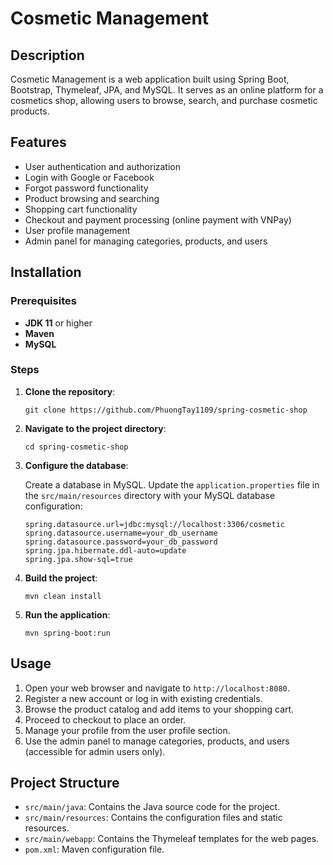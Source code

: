 <!DOCTYPE html>
<html lang="en">
<head>
    <meta charset="UTF-8">
    <meta name="viewport" content="width=device-width, initial-scale=1.0">
</head>
<body>
    <h1>Cosmetic Management</h1>
    <h2>Description</h2>
    <p>
        Cosmetic Management is a web application built using Spring Boot, Bootstrap, Thymeleaf, JPA, and MySQL. It serves as an online platform for a cosmetics shop, allowing users to browse, search, and purchase cosmetic products.
    </p>    
    <h2>Features</h2>
    <ul>
        <li>User authentication and authorization</li>
        <li>Login with Google or Facebook</li>
        <li>Forgot password functionality</li>
        <li>Product browsing and searching</li>
        <li>Shopping cart functionality</li>
        <li>Checkout and payment processing (online payment with VNPay)</li>
        <li>User profile management</li>
        <li>Admin panel for managing categories, products, and users</li>
    </ul>
    <h2>Installation</h2>
    <h3>Prerequisites</h3>
    <ul>
        <li><strong>JDK 11</strong> or higher</li>
        <li><strong>Maven</strong></li>
        <li><strong>MySQL</strong></li>
    </ul>    
    <h3>Steps</h3>
    <ol>
        <li><strong>Clone the repository</strong>:
            <pre><code>git clone https://github.com/PhuongTay1109/spring-cosmetic-shop</code></pre>
        </li>
        <li><strong>Navigate to the project directory</strong>:
            <pre><code>cd spring-cosmetic-shop</code></pre>
        </li>
        <li><strong>Configure the database</strong>:
            <p>Create a database in MySQL. Update the <code>application.properties</code> file in the <code>src/main/resources</code> directory with your MySQL database configuration:</p>
            <pre><code>spring.datasource.url=jdbc:mysql://localhost:3306/cosmetic
spring.datasource.username=your_db_username
spring.datasource.password=your_db_password
spring.jpa.hibernate.ddl-auto=update
spring.jpa.show-sql=true</code></pre>
        </li>
        <li><strong>Build the project</strong>:
            <pre><code>mvn clean install</code></pre>
        </li>
        <li><strong>Run the application</strong>:
            <pre><code>mvn spring-boot:run</code></pre>
        </li>
    </ol>
    <h2>Usage</h2>
    <ol>
        <li>Open your web browser and navigate to <code>http://localhost:8080</code>.</li>
        <li>Register a new account or log in with existing credentials.</li>
        <li>Browse the product catalog and add items to your shopping cart.</li>
        <li>Proceed to checkout to place an order.</li>
        <li>Manage your profile from the user profile section.</li>
        <li>Use the admin panel to manage categories, products, and users (accessible for admin users only).</li>
    </ol>
    <h2>Project Structure</h2>
    <ul>
        <li><code>src/main/java</code>: Contains the Java source code for the project.</li>
        <li><code>src/main/resources</code>: Contains the configuration files and static resources.</li>
        <li><code>src/main/webapp</code>: Contains the Thymeleaf templates for the web pages.</li>
        <li><code>pom.xml</code>: Maven configuration file.</li>
    </ul>
</body>
</html>
